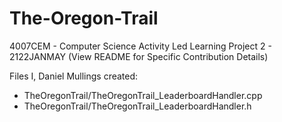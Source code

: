 # The-Oregon-Trail
4007CEM - Computer Science Activity Led Learning Project 2 - 2122JANMAY (View README for Specific Contribution Details)

Files I, Daniel Mullings created:
- TheOregonTrail/TheOregonTrail_LeaderboardHandler.cpp
- TheOregonTrail/TheOregonTrail_LeaderboardHandler.h
